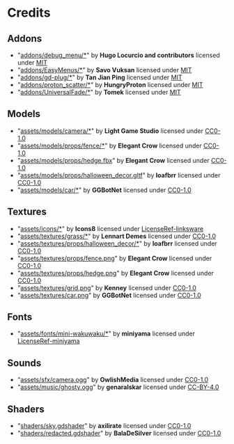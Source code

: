 # Credits

## Addons
- "[addons/debug_menu/*](https://github.com/godot-extended-libraries/godot-debug-menu)" by **Hugo Locurcio and contributors** licensed under [MIT](https://spdx.org/licenses/MIT.html)
- "[addons/EasyMenus/*](https://github.com/SavoVuksan/EasyMenus)" by **Savo Vuksan** licensed under [MIT](https://spdx.org/licenses/MIT.html)
- "[addons/gd-plug/*](https://github.com/imjp94/gd-plug)" by **Tan Jian Ping** licensed under [MIT](https://spdx.org/licenses/MIT.html)
- "[addons/proton_scatter/*](https://github.com/HungryProton/scatter)" by **HungryProton** licensed under [MIT](https://spdx.org/licenses/MIT.html)
- "[addons/UniversalFade/*](https://github.com/KoBeWi/Godot-Universal-Fade)" by **Tomek** licensed under [MIT](https://spdx.org/licenses/MIT.html)
## Models
- "[assets/models/camera/*](https://opengameart.org/content/dslr-camera-blender)" by **Light Game Studio** licensed under [CC0-1.0](https://spdx.org/licenses/CC0-1.0.html)
- "[assets/models/props/fence/*](https://elegantcrow.itch.io/retro-modular-hedge-maze)" by **Elegant Crow** licensed under [CC0-1.0](https://spdx.org/licenses/CC0-1.0.html)
- "[assets/models/props/hedge.fbx](https://elegantcrow.itch.io/retro-modular-hedge-maze)" by **Elegant Crow** licensed under [CC0-1.0](https://spdx.org/licenses/CC0-1.0.html)
- "[assets/models/props/halloween_decor.gltf](https://loafbrr.itch.io/halloween-props)" by **loafbrr** licensed under [CC0-1.0](https://spdx.org/licenses/CC0-1.0.html)
- "[assets/models/car/*](https://ggbot.itch.io/psx-style-cars)" by **GGBotNet** licensed under [CC0-1.0](https://spdx.org/licenses/CC0-1.0.html)
## Textures
- "[assets/icons/*](https://icons8.com/)" by **Icons8** licensed under [LicenseRef-linksware](https://spdx.org/licenses/LicenseRef-linksware.html)
- "[assets/textures/grass/*](https://ambientcg.com/view?id=Grass004)" by **Lennart Demes** licensed under [CC0-1.0](https://spdx.org/licenses/CC0-1.0.html)
- "[assets/textures/props/halloween_decor/*](https://loafbrr.itch.io/halloween-props)" by **loafbrr** licensed under [CC0-1.0](https://spdx.org/licenses/CC0-1.0.html)
- "[assets/textures/props/fence.png](https://elegantcrow.itch.io/retro-modular-hedge-maze)" by **Elegant Crow** licensed under [CC0-1.0](https://spdx.org/licenses/CC0-1.0.html)
- "[assets/textures/props/hedge.png](https://elegantcrow.itch.io/retro-modular-hedge-maze)" by **Elegant Crow** licensed under [CC0-1.0](https://spdx.org/licenses/CC0-1.0.html)
- "[assets/textures/grid.png](https://www.kenney.nl/assets/prototype-textures)" by **Kenney** licensed under [CC0-1.0](https://spdx.org/licenses/CC0-1.0.html)
- "[assets/textures/car.png](https://ggbot.itch.io/psx-style-cars)" by **GGBotNet** licensed under [CC0-1.0](https://spdx.org/licenses/CC0-1.0.html)
## Fonts
- "[assets/fonts/mini-wakuwaku/*](http://mini-design.jp/font/mini-wakuwaku.html)" by **miniyama** licensed under [LicenseRef-miniyama](https://spdx.org/licenses/LicenseRef-miniyama.html)
## Sounds
- "[assets/sfx/camera.ogg](https://opengameart.org/content/202-more-sound-effects)" by **OwlishMedia** licensed under [CC0-1.0](https://spdx.org/licenses/CC0-1.0.html)
- "[assets/music/ghosty.ogg](https://opengameart.org/content/ghosty)" by **genaralskar** licensed under [CC-BY-4.0](https://spdx.org/licenses/CC-BY-4.0.html)
## Shaders
- "[shaders/sky.gdshader](https://godotshaders.com/shader/stylized-sky-shader-with-clouds/)" by **axilirate** licensed under [CC0-1.0](https://spdx.org/licenses/CC0-1.0.html)
- "[shaders/redacted.gdshader](https://godotshaders.com/shader/redacted/)" by **BalaDeSilver** licensed under [CC0-1.0](https://spdx.org/licenses/CC0-1.0.html)
